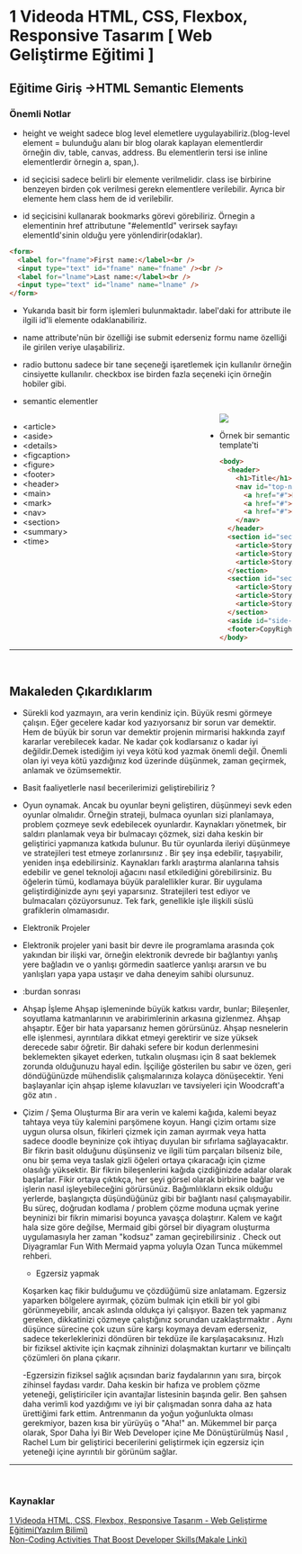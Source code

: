 # 1 Videoda HTML, CSS, Flexbox, Responsive Tasarım [ Web Geliştirme Eğitimi ]

## Eğitime Giriş ->HTML Semantic Elements

### Önemli Notlar

- height ve weight sadece blog level elemetlere uygulayabiliriz.(blog-level element = bulunduğu alanı bir blog olarak kaplayan elementlerdir örneğin div, table, canvas, address. Bu elementlerin tersi ise inline elementlerdir örnegin a, span,).

- id seçicisi sadece belirli bir elemente verilmelidir. class ise birbirine benzeyen birden çok verilmesi gerekn elementlere verilebilir. Ayrıca bir elemente hem class hem de id verilebilir.

- id seçicisini kullanarak bookmarks görevi görebiliriz. Örnegin a elementinin href attributune "#elementId" verirsek sayfayı elementId'sinin olduğu yere yönlendirir(odaklar).

```html
<form>
  <label for="fname">First name:</label><br />
  <input type="text" id="fname" name="fname" /><br />
  <label for="lname">Last name:</label><br />
  <input type="text" id="lname" name="lname" />
</form>
```

- Yukarıda basit bir form işlemleri bulunmaktadır. label'daki for attribute ile ilgili id'li elemente odaklanabiliriz.
- name attribute'nün bir özelliği ise submit ederseniz formu name özelliği ile girilen veriye ulaşabiliriz.

- radio buttonu sadece bir tane seçeneği işaretlemek için kullanılır örneğin cinsiyette kullanılır. checkbox ise birden fazla seçeneki için örneğin hobiler gibi.

- semantic elementler
<div style="width:374px;float:left">
 <ul>
  <li>&lt;article&gt;</li>
  <li>&lt;aside&gt;</li>
  <li>&lt;details&gt;</li>
  <li>&lt;figcaption&gt;</li>
  <li>&lt;figure&gt;</li>
  <li>&lt;footer&gt;</li>
  <li>&lt;header&gt;</li>
  <li>&lt;main&gt;</li>
  <li>&lt;mark&gt;</li>
  <li>&lt;nav&gt;</li>
  <li>&lt;section&gt;</li>
  <li>&lt;summary&gt;</li>
  <li>&lt;time&gt;</li>
</ul>
</div>

<img src="https://www.w3schools.com/html/img_sem_elements.gif"/>

- Örnek bir semantic template'ti

```html
<body>
  <header>
    <h1>Title</h1>
    <nav id="top-nav">
      <a href="#">Home</a>
      <a href="#">Contact</a>
      <a href="#">Service</a>
    </nav>
  </header>
  <section id="section-little">
    <article>Story1</article>
    <article>Story2</article>
    <article>Story3</article>
  </section>
  <section id="section-big">
    <article>Story1</article>
    <article>Story2</article>
    <article>Story3</article>
  </section>
  <aside id="side-nav"></aside>
  <footer>CopyRight</footer>
</body>
```

<hr>
<br>

## Makaleden Çıkardıklarım

- Sürekli kod yazmayın, ara verin kendiniz için. Büyük resmi görmeye çalışın. Eğer gecelere kadar kod yazıyorsanız bir sorun var demektir. Hem de büyük bir sorun var demektir projenin mirmarisi hakkında zayıf kararlar verebilecek kadar. Ne kadar çok kodlarsanız o kadar iyi değildir.Demek istediğim iyi veya kötü kod yazmak önemli değil. Önemli olan iyi veya kötü yazdığınız kod üzerinde düşünmek, zaman geçirmek, anlamak ve özümsemektir.

- Basit faaliyetlerle nasıl becerilerimizi geliştirebiliriz ?

- Oyun oynamak. Ancak bu oyunlar beyni geliştiren, düşünmeyi sevk eden oyunlar olmalıdır. Örneğin strateji, bulmaca oyunları sizi planlamaya, problem çozmeye sevk edebilecek oyunlardır. Kaynakları yönetmek, bir saldırı planlamak veya bir bulmacayı çözmek, sizi daha keskin bir geliştirici yapmanıza katkıda bulunur.
  Bu tür oyunlarda ileriyi düşünmeye ve stratejileri test etmeye zorlanırsınız . Bir şey inşa edebilir, taşıyabilir, yeniden inşa edebilirsiniz. Kaynakları farklı araştırma alanlarına tahsis edebilir ve genel teknoloji ağacını nasıl etkilediğini görebilirsiniz. Bu öğelerin tümü, kodlamaya büyük paralellikler kurar. Bir uygulama geliştirdiğinizde aynı şeyi yaparsınız. Stratejileri test ediyor ve bulmacaları çözüyorsunuz. Tek fark, genellikle işle ilişkili süslü grafiklerin olmamasıdır.

- Elektronik Projeler

- Elektronik projeler yani basit bir devre ile programlama arasında çok yakından bir ilişki var, örneğin elektronik devrede bir bağlantıyı yanlış yere bağladın ve o yanlışı görmedin saatlerce yanlışı ararsın ve bu yanlışları yapa yapa ustaşır ve daha deneyim sahibi olursunuz.

- :burdan sonrası 

- Ahşap İşleme
  Ahşap işlemeninde büyük katkısı vardır, bunlar; Bileşenler, soyutlama katmanlarının ve arabirimlerinin arkasına gizlenmez. Ahşap ahşaptır. Eğer bir hata yaparsanız hemen görürsünüz. Ahşap nesnelerin elle işlenmesi, ayrıntılara dikkat etmeyi gerektirir ve size yüksek derecede sabır öğretir.
  Bir dahaki sefere bir kodun derlenmesini beklemekten şikayet ederken, tutkalın oluşması için 8 saat beklemek zorunda olduğunuzu hayal edin. İşçiliğe gösterilen bu sabır ve özen, geri döndüğünüzde mühendislik çalışmalarınıza kolayca dönüşecektir.
  Yeni başlayanlar için ahşap işleme kılavuzları ve tavsiyeleri için Woodcraft'a göz atın .

- Çizim / Şema Oluşturma
  Bir ara verin ve kalemi kağıda, kalemi beyaz tahtaya veya tüy kalemini parşömene koyun. Hangi çizim ortamı size uygun olursa olsun, fikirleri çizmek için zaman ayırmak veya hatta sadece doodle beyninize çok ihtiyaç duyulan bir sıfırlama sağlayacaktır. Bir fikrin basit olduğunu düşünseniz ve ilgili tüm parçaları bilseniz bile, onu bir şema veya taslak gizli öğeleri ortaya çıkaracağı için çizme olasılığı yüksektir.
  Bir fikrin bileşenlerini kağıda çizdiğinizde adalar olarak başlarlar. Fikir ortaya çıktıkça, her şeyi görsel olarak birbirine bağlar ve işlerin nasıl işleyebileceğini görürsünüz. Bağımlılıkların eksik olduğu yerlerde, başlangıçta düşündüğünüz gibi bir bağlantı nasıl çalışmayabilir. Bu süreç, doğrudan kodlama / problem çözme moduna uçmak yerine beyninizi bir fikrin mimarisi boyunca yavaşça dolaştırır.
  Kalem ve kağıt hala size göre değilse, Mermaid gibi görsel bir diyagram oluşturma uygulamasıyla her zaman "kodsuz" zaman geçirebilirsiniz . Check out Diyagramlar Fun With Mermaid yapma yoluyla Ozan Tunca mükemmel rehberi.

  - Egzersiz yapmak

  Koşarken kaç fikir bulduğumu ve çözdüğümü size anlatamam. Egzersiz yaparken bölgelere ayırmak, çözüm bulmak için etkili bir yol gibi görünmeyebilir, ancak aslında oldukça iyi çalışıyor. Bazen tek yapmanız gereken, dikkatinizi çözmeye çalıştığınız sorundan uzaklaştırmaktır . Aynı düşünce sürecine çok uzun süre karşı koymaya devam ederseniz, sadece tekerleklerinizi döndüren bir tekdüze ile karşılaşacaksınız. Hızlı bir fiziksel aktivite için kaçmak zihninizi dolaşmaktan kurtarır ve bilinçaltı çözümleri ön plana çıkarır.

  -Egzersizin fiziksel sağlık açısından bariz faydalarının yanı sıra, birçok zihinsel faydası vardır. Daha keskin bir hafıza ve problem çözme yeteneği, geliştiriciler için avantajlar listesinin başında gelir. Ben şahsen daha verimli kod yazdığımı ve iyi bir çalışmadan sonra daha az hata ürettiğimi fark ettim. Antrenmanın da yoğun yoğunlukta olması gerekmiyor, bazen kısa bir yürüyüş o "Aha!" an.
  Mükemmel bir parça olarak, Spor Daha İyi Bir Web Developer içine Me Dönüştürülmüş Nasıl , Rachel Lum bir geliştirici becerilerini geliştirmek için egzersiz için yeteneği içine ayrıntılı bir görünüm sağlar.

<hr>
<br>

### Kaynaklar

[1 Videoda HTML, CSS, Flexbox, Responsive Tasarım - Web Geliştirme Eğitimi(Yazılım Bilimi)](https://www.youtube.com/watch?v=y745R3Lv9WI)<br>
[Non-Coding Activities That Boost Developer Skills(Makale Linki)](https://medium.com/swlh/non-coding-activities-that-boost-developer-skills-bcae28cb8847)
